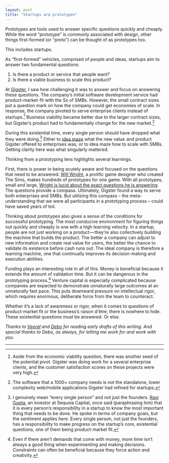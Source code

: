 ```yaml
---
layout: post
title: "Startups are prototypes"
---
```


Prototypes are tools used to answer specific questions quickly and cheaply. While the word “prototype” is commonly associated with design, other things first-formed (or “proto”) can be thought of as prototypes too.

This includes startups.

As “first-formed” vehicles, comprised of people and ideas, startups aim to answer two fundamental questions:

1.  Is there a product or service that people want?
2.  Is there a viable business to scale this product?
    

At [Gigster](https://gigster.com/), I saw how challenging it was to answer and focus on answering these questions. The company’s initial software development service had product-market-fit with the Ss of SMBs. However, the small contract sizes put a question mark on how the company could get economies of scale. In response, the company pivoted to serve enterprise clients instead of startups.[^1] Business viability became better due to the larger contract sizes, but Gigster’s product had to fundamentally change for the new market.[^2]

During this existential time, every single person should have dropped what they were doing.[^3] Either to [idea maze](https://cdixon.org/2013/08/04/the-idea-maze) what the new value  and product  Gigster offered to enterprises was, or to idea maze how to scale with SMBs. Getting clarity here was what singularly mattered.

Thinking from a prototyping lens highlights several learnings.

First, there is power in being acutely aware and focused on the questions that need to be answered. [Will Wright](https://en.wikipedia.org/wiki/Will_Wright_%28game_designer%29), a prolific game designer who created The Sims, makes hundreds of prototypes for one game. With all prototypes, small and large, [Wright is lucid about the exact questions he is answering](https://www.masterclass.com/classes/will-wright-teaches-game-design-and-theory/chapters/early-prototyping). The questions provide a compass. Ultimately, Gigster found a way to serve both enterprises and SMBs. But utilizing this compass – the meta-understanding that we were all participants in a prototyping process – could have saved years of toil.

Thinking about prototypes also gives a sense of the conditions for successful prototyping. The most conducive environment for figuring things out quickly and cheaply is one with a high learning velocity. In a startup, people are not just working on a product — they’re also collectively building the machine that builds the product. The better a company can adjust to new information and create real value for users, the better the chance to validate its existence before cash runs out. The ideal company is therefore a learning machine, one that continually improves its decision-making and execution abilities.

Funding plays an interesting role in all of this. Money is beneficial because it extends the amount of validation time. But it can be dangerous in the prototyping process.[^4] Venture capital is especially complicated because companies are expected to demonstrate unnaturally large outcomes at an unnaturally fast pace. This puts downward pressure on intellectual rigor, which requires enormous, deliberate force from the team to counteract.

Whether it’s a lack of awareness or rigor, when it comes to questions of product-market fit or the business’s raison d'être, there is nowhere to hide. These existential questions must be answered. Or else.

_Thanks to [Veeral](https://twitter.com/vral) and [Debo](https://twitter.com/dolaoseb) for reading early drafts of this writing. And special thanks to Debo, as always, for letting me work for and work with you._

---


[^1]: Aside from the economic viability question, there was another seed of the potential pivot. Gigster was doing work for a several enterprise clients, and the customer satisfaction scores on these projects were very high. 
    
[^2]: The software that a 1000+ company needs is not the standalone, lower complexity web/mobile applications Gigster had refined for startups.
    
[^3]: I genuinely mean “every single person” and not just the founders. [Ravi Gupta](https://www.sequoiacap.com/people/ravi-gupta/), an investor at Sequoia Capital, once said (paraphrasing him) that it is every person’s responsibility in a startup to know the most important thing that needs to be done. He spoke in terms of company goals, but the sentiment applies here. Every single person, not just the founders, has a responsibility to make progress on the startup’s core, existential questions, one of them being product-market fit.
    
[^4]: Even if there aren’t demands that come with money, more time isn’t always a good thing when experimenting and making decisions. Constraints can often be beneficial because they force action and creativity.

